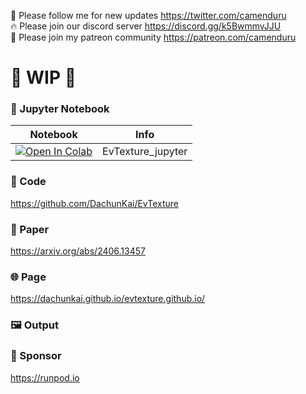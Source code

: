 🐣 Please follow me for new updates https://twitter.com/camenduru <br />
🔥 Please join our discord server https://discord.gg/k5BwmmvJJU <br />
🥳 Please join my patreon community https://patreon.com/camenduru <br />

# 🚦 WIP 🚦

### 🍊 Jupyter Notebook

| Notebook | Info
| --- | --- |
[![Open In Colab](https://colab.research.google.com/assets/colab-badge.svg)](https://colab.research.google.com/github/camenduru/EvTexture-jupyter/blob/main/EvTexture_jupyter.ipynb) | EvTexture_jupyter

### 🧬 Code
https://github.com/DachunKai/EvTexture

### 📄 Paper
https://arxiv.org/abs/2406.13457

### 🌐 Page
https://dachunkai.github.io/evtexture.github.io/

### 🖼 Output


### 🏢 Sponsor
https://runpod.io
